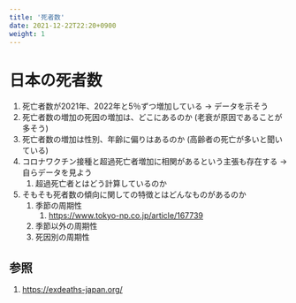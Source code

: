 ```yaml
---
title: '死者数'
date: 2021-12-22T22:20+0900
weight: 1
---
```


# 日本の死者数

1. 死亡者数が2021年、2022年と5％ずつ増加している -> データを示そう
1. 死亡者数の増加の死因の増加は、どこにあるのか (老衰が原因であることが多そう)
1. 死亡者数の増加は性別、年齢に偏りはあるのか (高齢者の死亡が多いと聞いている)
1. コロナワクチン接種と超過死亡者増加に相関があるという主張も存在する -> 自らデータを見よう
    1. 超過死亡者とはどう計算しているのか
1. そもそも死者数の傾向に関しての特徴とはどんなものがあるのか
    1. 季節の周期性
        1. https://www.tokyo-np.co.jp/article/167739
    1. 季節以外の周期性
    1. 死因別の周期性

## 参照
1. https://exdeaths-japan.org/
